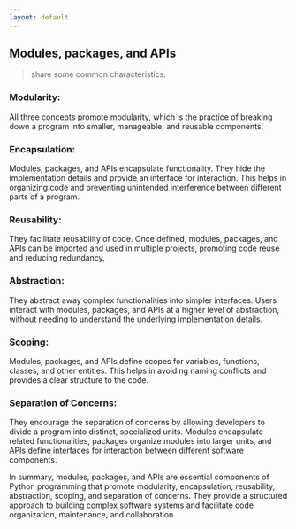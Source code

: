 ```yaml
---
layout: default
---
```


## Modules, packages, and APIs
> share some common characteristics:

### Modularity: 
All three concepts promote modularity, which is the practice of breaking down a program into smaller, manageable, and reusable components.

### Encapsulation: 
Modules, packages, and APIs encapsulate functionality. They hide the implementation details and provide an interface for interaction. This helps in organizing code and preventing unintended interference between different parts of a program.

### Reusability: 
They facilitate reusability of code. Once defined, modules, packages, and APIs can be imported and used in multiple projects, promoting code reuse and reducing redundancy.

### Abstraction: 
They abstract away complex functionalities into simpler interfaces. Users interact with modules, packages, and APIs at a higher level of abstraction, without needing to understand the underlying implementation details.

### Scoping: 
Modules, packages, and APIs define scopes for variables, functions, classes, and other entities. This helps in avoiding naming conflicts and provides a clear structure to the code.

### Separation of Concerns: 
They encourage the separation of concerns by allowing developers to divide a program into distinct, specialized units. Modules encapsulate related functionalities, packages organize modules into larger units, and APIs define interfaces for interaction between different software components.

In summary, modules, packages, and APIs are essential components of Python programming that promote modularity, encapsulation, reusability, abstraction, scoping, and separation of concerns. They provide a structured approach to building complex software systems and facilitate code organization, maintenance, and collaboration.
